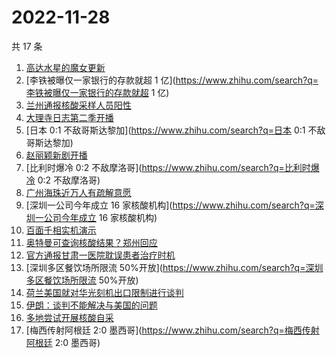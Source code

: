 # 2022-11-28

共 17 条

<!-- BEGIN -->
<!-- 最后更新时间 Mon Nov 28 2022 10:53:40 GMT+0800 (China Standard Time) -->

1. [高达水星的魔女更新](https://www.zhihu.com/search?q=高达水星的魔女更新)
1. [李铁被曝仅一家银行的存款就超 1 亿](https://www.zhihu.com/search?q=李铁被曝仅一家银行的存款就超 1 亿)
1. [兰州通报核酸采样人员阳性](https://www.zhihu.com/search?q=兰州通报核酸采样人员阳性)
1. [大理寺日志第二季开播](https://www.zhihu.com/search?q=大理寺日志第二季开播)
1. [日本 0:1 不敌哥斯达黎加](https://www.zhihu.com/search?q=日本 0:1 不敌哥斯达黎加)
1. [赵丽颖新剧开播](https://www.zhihu.com/search?q=赵丽颖新剧开播)
1. [比利时爆冷 0:2 不敌摩洛哥](https://www.zhihu.com/search?q=比利时爆冷 0:2 不敌摩洛哥)
1. [广州海珠近万人有疏解意愿](https://www.zhihu.com/search?q=广州海珠近万人有疏解意愿)
1. [深圳一公司今年成立 16 家核酸机构](https://www.zhihu.com/search?q=深圳一公司今年成立 16 家核酸机构)
1. [百面千相实机演示](https://www.zhihu.com/search?q=百面千相实机演示)
1. [奥特曼可查询核酸结果？郑州回应](https://www.zhihu.com/search?q=奥特曼可查询核酸结果？郑州回应)
1. [官方通报甘肃一医院耽误患者治疗时机](https://www.zhihu.com/search?q=官方通报甘肃一医院耽误患者治疗时机)
1. [深圳多区餐饮场所限流 50%开放](https://www.zhihu.com/search?q=深圳多区餐饮场所限流 50%开放)
1. [荷兰美国就对华光刻机出口限制进行谈判](https://www.zhihu.com/search?q=荷兰美国就对华光刻机出口限制进行谈判)
1. [伊朗：谈判不能解决与美国的问题](https://www.zhihu.com/search?q=伊朗：谈判不能解决与美国的问题)
1. [多地尝试开展核酸自采](https://www.zhihu.com/search?q=多地尝试开展核酸自采)
1. [梅西传射阿根廷 2:0 墨西哥](https://www.zhihu.com/search?q=梅西传射阿根廷 2:0 墨西哥)

<!-- END -->
